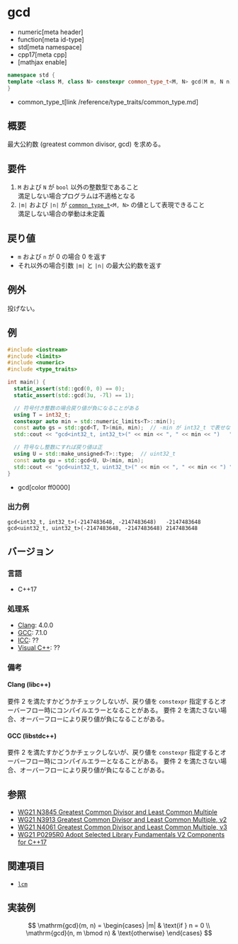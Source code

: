 # gcd
* numeric[meta header]
* function[meta id-type]
* std[meta namespace]
* cpp17[meta cpp]
* [mathjax enable]

```cpp
namespace std {
template <class M, class N> constexpr common_type_t<M, N> gcd(M m, N n);
}
```
* common_type_t[link /reference/type_traits/common_type.md]

## 概要
最大公約数 (greatest common divisor, gcd) を求める。


## 要件
1. `M` および `N` が `bool` 以外の整数型であること  
  満足しない場合プログラムは不適格となる
2. `|m|` および `|n|` が [`common_type_t`](/reference/type_traits/common_type.md)`<M, N>` の値として表現できること  
  満足しない場合の挙動は未定義


## 戻り値
* `m` および `n` が 0 の場合 0 を返す
* それ以外の場合引数 `|m|` と `|n|` の最大公約数を返す


## 例外
投げない。


## 例
```cpp
#include <iostream>
#include <limits>
#include <numeric>
#include <type_traits>

int main() {
  static_assert(std::gcd(0, 0) == 0);
  static_assert(std::gcd(3u, -7l) == 1);

  // 符号付き整数の場合戻り値が負になることがある
  using T = int32_t;
  constexpr auto min = std::numeric_limits<T>::min();
  const auto gs = std::gcd<T, T>(min, min);  // -min が int32_t で表せないと min < 0 になる
  std::cout << "gcd<int32_t, int32_t>(" << min << ", " << min << ")   " << gs << std::endl;

  // 符号なし整数にすれば戻り値は正
  using U = std::make_unsigned<T>::type;  // uint32_t
  const auto gu = std::gcd<U, U>(min, min);
  std::cout << "gcd<uint32_t, uint32_t>(" << min << ", " << min << ") " << gu << std::endl;
}
```
* gcd[color ff0000]

### 出力例
```
gcd<int32_t, int32_t>(-2147483648, -2147483648)   -2147483648
gcd<uint32_t, uint32_t>(-2147483648, -2147483648) 2147483648
```


## バージョン
### 言語
- C++17

### 処理系
- [Clang](/implementation.md#clang): 4.0.0
- [GCC](/implementation.md#gcc): 7.1.0
- [ICC](/implementation.md#icc): ??
- [Visual C++](/implementation.md#visual_cpp): ??

### 備考
#### Clang (libc++)
要件 2 を満たすかどうかチェックしないが、戻り値を `constexpr` 指定するとオーバーフロー時にコンパイルエラーとなることがある。
要件 2 を満たさない場合、オーバーフローにより戻り値が負になることがある。

#### GCC (libstdc++)
要件 2 を満たすかどうかチェックしないが、戻り値を `constexpr` 指定するとオーバーフロー時にコンパイルエラーとなることがある。
要件 2 を満たさない場合、オーバーフローにより戻り値が負になることがある。


## 参照
* [WG21 N3845 Greatest Common Divisor and Least Common Multiple](http://www.open-std.org/jtc1/sc22/wg21/docs/papers/2014/n3845.pdf)
* [WG21 N3913 Greatest Common Divisor and Least Common Multiple, v2](http://www.open-std.org/jtc1/sc22/wg21/docs/papers/2014/n3913.pdf)
* [WG21 N4061 Greatest Common Divisor and Least Common Multiple, v3](http://www.open-std.org/jtc1/sc22/wg21/docs/papers/2014/n4061.pdf)
* [WG21 P0295R0 Adopt Selected Library Fundamentals V2 Components for C++17](http://www.open-std.org/jtc1/sc22/wg21/docs/papers/2016/p0295r0.pdf)


## 関連項目
* [`lcm`](lcm.md)


## 実装例
$$ \mathrm{gcd}(m, n) = \begin{cases}
  |m| & \text{if } n = 0 \\
  \mathrm{gcd}(n, m \bmod n) & \text{otherwise}
\end{cases} $$
